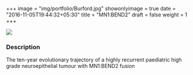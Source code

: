 +++
image = "img/portfolio/Burford.jpg"
showonlyimage = true
date = "2016-11-05T19:44:32+05:30"
title = "MN1:BEND2"
draft = false
weight = 1
+++
<!--more-->
![](/img/portfolio/Burford.jpg)
###	Description
The ten-year evolutionary trajectory of a highly recurrent paediatric high grade neuroepithelial tumour with MN1:BEND2 fusion

[Anna]: http://https://www.nature.com/articles/s41598-018-19389-9/ "MN1:BNEND2"
